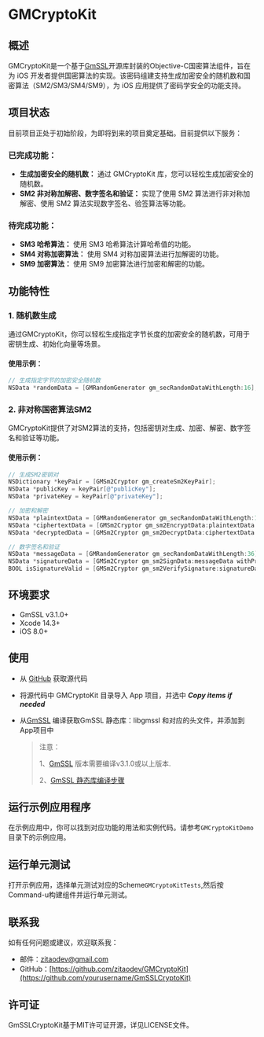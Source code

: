 # GMCryptoKit

## 概述

GMCryptoKit是一个基于[GmSSL](https://github.com/guanzhi/GmSSL)开源库封装的Objective-C国密算法组件，旨在为 iOS 开发者提供国密算法的实现。该密码组建支持生成加密安全的随机数和国密算法（SM2/SM3/SM4/SM9），为 iOS 应用提供了密码学安全的功能支持。

## 项目状态 

目前项目正处于初始阶段，为即将到来的项目奠定基础。目前提供以下服务：

### 已完成功能：

- **生成加密安全的随机数：** 通过 GMCryptoKit 库，您可以轻松生成加密安全的随机数。
- **SM2 非对称加解密、数字签名和验证：** 实现了使用 SM2 算法进行非对称加解密、使用 SM2 算法实现数字签名、验签算法等功能。

### 待完成功能：

- **SM3 哈希算法：** 使用 SM3 哈希算法计算哈希值的功能。
- **SM4 对称加密算法：** 使用 SM4 对称加密算法进行加解密的功能。
- **SM9 加密算法：** 使用 SM9 加密算法进行加密和解密的功能。

## 功能特性

### 1. 随机数生成

通过GMCryptoKit，你可以轻松生成指定字节长度的加密安全的随机数，可用于密钥生成、初始化向量等场景。

#### 使用示例：

```objective-c
// 生成指定字节的加密安全随机数
NSData *randomData = [GMRandomGenerator gm_secRandomDataWithLength:16];
```

### 2. 非对称国密算法SM2

GMCryptoKit提供了对SM2算法的支持，包括密钥对生成、加密、解密、数字签名和验证等功能。

#### 使用示例：

```objective-c
// 生成SM2密钥对
NSDictionary *keyPair = [GMSm2Cryptor gm_createSm2KeyPair];
NSData *publicKey = keyPair[@"publicKey"];
NSData *privateKey = keyPair[@"privateKey"];

// 加密和解密
NSData *plaintextData = [GMRandomGenerator gm_secRandomDataWithLength:12];
NSData *ciphertextData = [GMSm2Cryptor gm_sm2EncryptData:plaintextData withPublicKey:publicKey];
NSData *decryptedData = [GMSm2Cryptor gm_sm2DecryptData:ciphertextData withPrivateKey:privateKey];

// 数字签名和验证
NSData *messageData = [GMRandomGenerator gm_secRandomDataWithLength:36]; // 待签名的数据
NSData *signatureData = [GMSm2Cryptor gm_sm2SignData:messageData withPrivateKey:privateKey];
BOOL isSignatureValid = [GMSm2Cryptor gm_sm2VerifySignature:signatureData forData:messageData withPublicKey:publicKey];
```

## 环境要求

- GmSSL v3.1.0+
- Xcode 14.3+
- iOS 8.0+

## 使用

- 从 [GitHub](https://github.com/zitaodev/GMCryptoKit) 获取源代码

- 将源代码中 GMCryptoKit 目录导入 App 项目，并选中 ***Copy items if needed***

- 从[GmSSL](https://github.com/guanzhi/GmSSL) 编译获取GmSSL 静态库：libgmssl 和对应的头文件，并添加到 App项目中

  > 注意：
  >
  > 1、[GmSSL](https://github.com/guanzhi/GmSSL) 版本需要编译v3.1.0或以上版本.
  >
  > 2、[GmSSL 静态库编译步骤](https://github.com/guanzhi/GmSSL/blob/v3.1.0/INSTALL.md)

## 运行示例应用程序

在示例应用中，你可以找到对应功能的用法和实例代码。请参考`GMCryptoKitDemo`目录下的示例应用。

## 运行单元测试

打开示例应用，选择单元测试对应的Scheme`GMCryptoKitTests`,然后按Command-u构建组件并运行单元测试。

## 联系我

如有任何问题或建议，欢迎联系我：

- 邮件：zitaodev@gmail.com
- GitHub：[https://github.com/zitaodev/GMCryptoKit](https://github.com/yourusername/GmSSLCryptoKit)

## 许可证

GmSSLCryptoKit基于MIT许可证开源，详见LICENSE文件。
